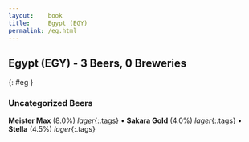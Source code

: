 ```yaml
---
layout:    book
title:     Egypt (EGY)
permalink: /eg.html
---
```


## Egypt (EGY) - 3 Beers, 0 Breweries
{: #eg }




### Uncategorized Beers

**Meister Max** (8.0%) _lager_{:.tags}  • 
**Sakara Gold** (4.0%) _lager_{:.tags}  • 
**Stella** (4.5%) _lager_{:.tags} 



 

